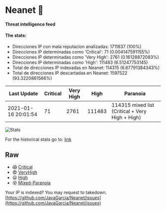 # Neanet :hocho:
#### Threat intelligence feed
#### The stats:

- Direcciones IP con mala reputacion analizadas: 1711837 (100%)
- Direcciones IP determinadas como 'Critical':  71 (0.004147591155%)
- Direcciones IP determinadas como 'Very High':  2761 (0.16128872083%)
- Direcciones IP determinadas como 'High':  111483 (6.51247753145)
- Total de direcciones IP indexadas en Neanet:  114315 (6.67791384343%)
- Total de direcciones IP descartadas en Neanet:  1597522 (93.3220861566%)

| Last Update | Critical | Very High | High | Paranoia |
| --- | --- | --- | --- | --- |
| 2021-01-16 20:01:54 | 71 | 2761 | 111483 | 114315 mixed list (Critical + Very High + High)|

![Stats](https://docs.google.com/spreadsheets/d/e/2PACX-1vSnaNMIXVabIpDJjufMlzH7poXnshF3mgd8Is1g9ytUEzVsP5my4Trn8f-xkoLLQ38xpL3HtmUexLo6/pubchart?oid=501124687&format=image)

For the historical stats go to: [link](/stats.csv)
## Raw
- :scream: [Critical](https://raw.githubusercontent.com/JavaGarcia/Neanet/master/blacklists/neanet_critical.txt)
- :fearful: [VeryHigh](https://raw.githubusercontent.com/JavaGarcia/Neanet/master/blacklists/neanet_veryHigh.txtt)
- :frowning: [High](https://raw.githubusercontent.com/JavaGarcia/Neanet/master/blacklists/neanet_high.txt)
- :dizzy_face: [Mixed-Paranoia](https://raw.githubusercontent.com/JavaGarcia/Neanet/master/blacklists/neanet_all.txt)


Your IP is indexed? You may request to takedown. [https://github.com/JavaGarcia/Neanet/issues](https://github.com/JavaGarcia/Neanet/issues)


























































































































































































































































































































































































































































































































































































































































































































































































































































































































































































































































































































































































































































































































































































































































































































































































































































































































































































































































































































































































































































































































































































































































































































































































































































































































































































































































































































































































































































































































































































































































































































































































































































































































































































































































































































































































































































































